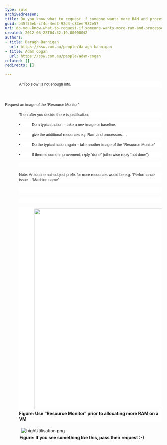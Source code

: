 ```yaml
---
type: rule
archivedreason: 
title: Do you know what to request if someone wants more RAM and processors on a VM or a PC?
guid: b45f55eb-cf4d-4ee3-92d4-c83eef982e57
uri: do-you-know-what-to-request-if-someone-wants-more-ram-and-processors-on-a-vm-or-a-pc
created: 2012-03-28T04:32:19.0000000Z
authors:
- title: Daragh Bannigan
  url: https://ssw.com.au/people/daragh-bannigan
- title: Adam Cogan
  url: https://ssw.com.au/people/adam-cogan
related: []
redirects: []

---
```



<p class="MsoNormal" style="margin-left&#58;33.75pt;line-height&#58;13.5pt;background-image&#58;initial;background-attachment&#58;initial;background-color&#58;white;"><span style="font-size&#58;9pt;font-family&#58;verdana, sans-serif;">A “Too
slow” is not enough info.</span>​​​</p>
<br><excerpt class='endintro'></excerpt><br>
​<span style="font-family&#58;verdana, sans-serif;font-size&#58;9pt;background-color&#58;white;line-height&#58;13.5pt;">Request
an image of the “Resource Monitor”</span>

<p class="MsoNormal" style="margin-left&#58;33.75pt;line-height&#58;13.5pt;background-image&#58;initial;background-attachment&#58;initial;background-color&#58;white;"><span style="font-size&#58;9pt;font-family&#58;verdana, sans-serif;">Then
after you decide there is justification&#58;</span></p>

<p class="MsoNormal" style="margin-left&#58;33.75pt;line-height&#58;13.5pt;background-image&#58;initial;background-attachment&#58;initial;background-color&#58;white;"><span style="font-size&#58;9pt;font-family&#58;verdana, sans-serif;">•&#160;&#160;&#160;&#160;&#160;&#160;&#160;&#160;&#160;&#160; Do a typical action – take a new
image or baseline.</span></p>

<p class="MsoNormal" style="margin-left&#58;33.75pt;line-height&#58;13.5pt;background-image&#58;initial;background-attachment&#58;initial;background-color&#58;white;"><span style="font-size&#58;9pt;font-family&#58;verdana, sans-serif;">•&#160;&#160;&#160;&#160;&#160;&#160;&#160;&#160;&#160;&#160; give the ​​additional resources e.g. Ram
and processors….</span></p>

<p class="MsoNormal" style="margin-left&#58;33.75pt;line-height&#58;13.5pt;background-image&#58;initial;background-attachment&#58;initial;background-color&#58;white;"><span style="font-size&#58;9pt;font-family&#58;verdana, sans-serif;">•&#160;&#160;&#160;&#160;&#160;&#160;&#160;&#160;&#160;&#160; Do the typical action again – take
another image of the “Resource Monitor”</span></p>

<p class="MsoNormal" style="margin-left&#58;33.75pt;line-height&#58;13.5pt;background-image&#58;initial;background-attachment&#58;initial;background-color&#58;white;"><span style="font-size&#58;9pt;font-family&#58;verdana, sans-serif;">•&#160;&#160;&#160;&#160;&#160;&#160;&#160;&#160;&#160;&#160; If there is some improvement, reply
“done” (otherwise reply “not done”)</span></p>

<p class="MsoNormal" style="margin-left&#58;33.75pt;line-height&#58;13.5pt;background-image&#58;initial;background-attachment&#58;initial;background-color&#58;white;"><span style="font-size&#58;9pt;font-family&#58;verdana, sans-serif;">&#160;</span></p>

<p class="MsoNormal" style="margin-left&#58;33.75pt;line-height&#58;13.5pt;background-image&#58;initial;background-attachment&#58;initial;background-color&#58;white;text-align&#58;left;"><span style="font-size&#58;9pt;font-family&#58;verdana, sans-serif;">Note&#58;
An ideal email subject prefix for more resources would be e.g. “Performance issue
– “Machine name”</span></p>
<p class="MsoNormal" style="margin-left&#58;33.75pt;line-height&#58;13.5pt;background-image&#58;initial;background-attachment&#58;initial;background-color&#58;white;text-align&#58;left;"><span style="font-size&#58;9pt;font-family&#58;verdana, sans-serif;"><br></span></p>
<p class="MsoNormal" style="margin-left&#58;33.75pt;line-height&#58;13.5pt;background-image&#58;initial;background-attachment&#58;initial;background-color&#58;white;text-align&#58;left;"><span style="font-size&#58;9pt;font-family&#58;verdana, sans-serif;"><br></span></p>
<p class="MsoNormal" style="margin-left&#58;33.75pt;line-height&#58;13.5pt;background-image&#58;initial;background-attachment&#58;initial;background-color&#58;white;text-align&#58;left;"><span style="text-indent&#58;36pt;"><strong><img src="/ITAndNetworking/RulesToBetterWindowsServers/PublishingImages/resource_monitor.png" alt="" style="margin-top&#58;5px;margin-bottom&#58;5px;height&#58;645px;width&#58;830px;margin-left&#58;0px;margin-right&#58;0px;" /><br>Figure&#58; Use “Resource Monitor”
prior to allocating</strong></span><span style="text-indent&#58;36pt;"><strong> more RAM on a VM</strong></span></p>

<p class="MsoNormal">&#160; &#160; &#160; &#160; &#160; &#160;&#160;<img src="/ITAndNetworking/RulesToBetterWindowsServers/PublishingImages/highUtilisation.png" alt="highUtilisation.png" style="margin-top&#58;5px;margin-right&#58;5px;margin-bottom&#58;5px;margin-left&#58;5px;" /><br><strong style="text-indent&#58;36pt;">&#160; &#160; &#160; &#160; &#160; &#160; &#160;&#160;Figure&#58; If you see something like
this, pass their request &#58;-)</strong></p>


